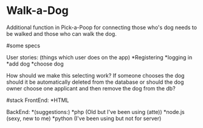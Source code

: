 # Walk-a-Dog

Additional function in Pick-a-Poop for connecting those who's dog needs to be walked and those who can walk the dog.

#some specs

User stories: (things which user does on the app)
*Registering
*logging in
*add dog
*choose dog

How should we make this selecting work? If someone chooses the dog should it be automatically deleted from the database
or should the dog owner choose one applicant and then remove the dog from the db?

#stack
FrontEnd:
*HTML

BackEnd:
*(suggestions:)
*php (Old but I've been using (atte))
*node.js (sexy, new to me)
*python (I've been using but not for server)
